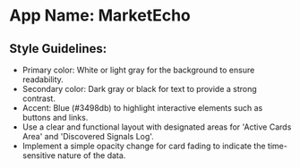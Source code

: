 # **App Name**: MarketEcho

## Style Guidelines:

- Primary color: White or light gray for the background to ensure readability.
- Secondary color: Dark gray or black for text to provide a strong contrast.
- Accent: Blue (#3498db) to highlight interactive elements such as buttons and links.
- Use a clear and functional layout with designated areas for 'Active Cards Area' and 'Discovered Signals Log'.
- Implement a simple opacity change for card fading to indicate the time-sensitive nature of the data.
